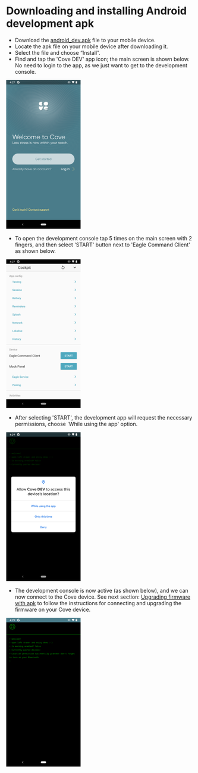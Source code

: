 # Downloading and installing Android development apk

- Download the [android_dev.apk](../apk/android_dev.apk) file to your mobile device.
- Locate the apk file on your mobile device after downloading it.
- Select the file and choose “Install”.
- Find and tap the 'Cove DEV' app icon; the main screen is shown below. No need to login to the app, as we just want to get to the development console.
<img src="/images/main_screen.png" width="200" height="400">

- To open the development console tap 5 times on the main screen with 2 fingers, and then select 'START' button next to 'Eagle Command Client' as shown below.
<img src="/images/eagle_command_client.png" width="200" height="400">

- After selecting 'START', the development app will request the necessary permissions, choose 'While using the app' option.
<img src="/images/allow_permissions.png" width="200" height="400">

- The development console is now active (as shown below), and we can now connect to the Cove device. See next section: [Upgrading firmware with apk](firmware_upgrade.md) to follow the instructions for connecting and upgrading the firmware on your Cove device.
<img src="/images/development_console.png" width="200" height="400">

